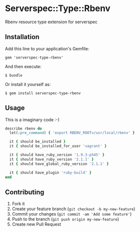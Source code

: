 # Serverspec::Type::Rbenv

Rbenv resource type extension for serverspec

## Installation

Add this line to your application's Gemfile:

    gem 'serverspec-type-rbenv'

And then execute:

    $ bundle

Or install it yourself as:

    $ gem install serverspec-type-rbenv

## Usage

This is a imaginary code :-)

```ruby
describe rbenv do
  let(:pre_command) { 'export RBENV_ROOT=/usr/local/rbenv' }

  it { should be_installed }
  it { should be_installed_for_user 'vagrant' }

  it { should have_ruby_version '1.9.3-p545' }
  it { should have_ruby_version '2.1.1' }
  it { should have_global_ruby_version '2.1.1' }

  it { should have_plugin 'ruby-build' }
end
```

## Contributing

1. Fork it
2. Create your feature branch (`git checkout -b my-new-feature`)
3. Commit your changes (`git commit -am 'Add some feature'`)
4. Push to the branch (`git push origin my-new-feature`)
5. Create new Pull Request
